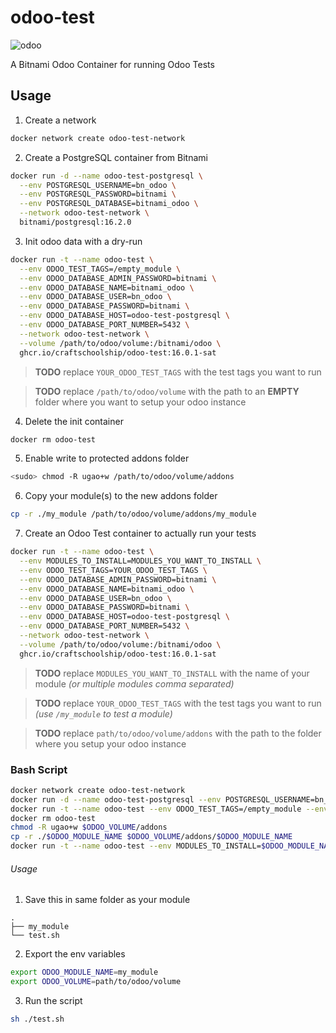 # odoo-test
![odoo](https://img.shields.io/badge/odoo-_16-844FBA)

A Bitnami Odoo Container for running Odoo Tests

## Usage
1. Create a network
```sh
docker network create odoo-test-network
```
2. Create a PostgreSQL container from Bitnami
```sh
docker run -d --name odoo-test-postgresql \
  --env POSTGRESQL_USERNAME=bn_odoo \
  --env POSTGRESQL_PASSWORD=bitnami \
  --env POSTGRESQL_DATABASE=bitnami_odoo \
  --network odoo-test-network \
  bitnami/postgresql:16.2.0
```
3. Init odoo data with a dry-run
```sh
docker run -t --name odoo-test \
  --env ODOO_TEST_TAGS=/empty_module \
  --env ODOO_DATABASE_ADMIN_PASSWORD=bitnami \
  --env ODOO_DATABASE_NAME=bitnami_odoo \
  --env ODOO_DATABASE_USER=bn_odoo \
  --env ODOO_DATABASE_PASSWORD=bitnami \
  --env ODOO_DATABASE_HOST=odoo-test-postgresql \
  --env ODOO_DATABASE_PORT_NUMBER=5432 \
  --network odoo-test-network \
  --volume /path/to/odoo/volume:/bitnami/odoo \
  ghcr.io/craftschoolship/odoo-test:16.0.1-sat
```

> **TODO** replace `YOUR_ODOO_TEST_TAGS` with the test tags you want to run

> **TODO** replace `/path/to/odoo/volume` with the path to an **EMPTY** folder where you want to setup your odoo instance

4. Delete the init container
```sh
docker rm odoo-test
```

5. Enable write to protected addons folder
```sh
<sudo> chmod -R ugao+w /path/to/odoo/volume/addons
```

6. Copy your module(s) to the new addons folder
```sh
cp -r ./my_module /path/to/odoo/volume/addons/my_module
```

7. Create an Odoo Test container to actually run your tests
```sh
docker run -t --name odoo-test \
  --env MODULES_TO_INSTALL=MODULES_YOU_WANT_TO_INSTALL \
  --env ODOO_TEST_TAGS=YOUR_ODOO_TEST_TAGS \
  --env ODOO_DATABASE_ADMIN_PASSWORD=bitnami \
  --env ODOO_DATABASE_NAME=bitnami_odoo \
  --env ODOO_DATABASE_USER=bn_odoo \
  --env ODOO_DATABASE_PASSWORD=bitnami \
  --env ODOO_DATABASE_HOST=odoo-test-postgresql \
  --env ODOO_DATABASE_PORT_NUMBER=5432 \
  --network odoo-test-network \
  --volume /path/to/odoo/volume:/bitnami/odoo \
  ghcr.io/craftschoolship/odoo-test:16.0.1-sat
```

> **TODO** replace `MODULES_YOU_WANT_TO_INSTALL` with the name of your module *(or multiple modules comma separated)*

> **TODO** replace `YOUR_ODOO_TEST_TAGS` with the test tags you want to run *(use `/my_module` to test a module)*

> **TODO** replace `path/to/odoo/volume/addons` with the path to the folder where you setup your odoo instance

### Bash Script
```sh
docker network create odoo-test-network
docker run -d --name odoo-test-postgresql --env POSTGRESQL_USERNAME=bn_odoo --env POSTGRESQL_PASSWORD=bitnami --env POSTGRESQL_DATABASE=bitnami_odoo --network odoo-test-network bitnami/postgresql:16.2.0
docker run -t --name odoo-test --env ODOO_TEST_TAGS=/empty_module --env ODOO_DATABASE_ADMIN_PASSWORD=bitnami --env ODOO_DATABASE_NAME=bitnami_odoo --env ODOO_DATABASE_USER=bn_odoo --env ODOO_DATABASE_PASSWORD=bitnami --env ODOO_DATABASE_HOST=odoo-test-postgresql --env ODOO_DATABASE_PORT_NUMBER=5432 --network odoo-test-network --volume $ODOO_VOLUME:/bitnami/odoo ghcr.io/craftschoolship/odoo-test:16.0.1-sat
docker rm odoo-test
chmod -R ugao+w $ODOO_VOLUME/addons
cp -r ./$ODOO_MODULE_NAME $ODOO_VOLUME/addons/$ODOO_MODULE_NAME
docker run -t --name odoo-test --env MODULES_TO_INSTALL=$ODOO_MODULE_NAME --env ODOO_TEST_TAGS=/$ODOO_MODULE_NAME --env ODOO_DATABASE_ADMIN_PASSWORD=bitnami --env ODOO_DATABASE_NAME=bitnami_odoo --env ODOO_DATABASE_USER=bn_odoo --env ODOO_DATABASE_PASSWORD=bitnami --env ODOO_DATABASE_HOST=odoo-test-postgresql --env ODOO_DATABASE_PORT_NUMBER=5432 --network odoo-test-network --volume $ODOO_VOLUME:/bitnami/odoo ghcr.io/craftschoolship/odoo-test:16.0.1-sat
```
###### Usage
1. Save this in same folder as your module
```
.
├── my_module
└── test.sh
```
2. Export the env variables
```sh
export ODOO_MODULE_NAME=my_module
export ODOO_VOLUME=path/to/odoo/volume
```
3. Run the script
```sh
sh ./test.sh
```
